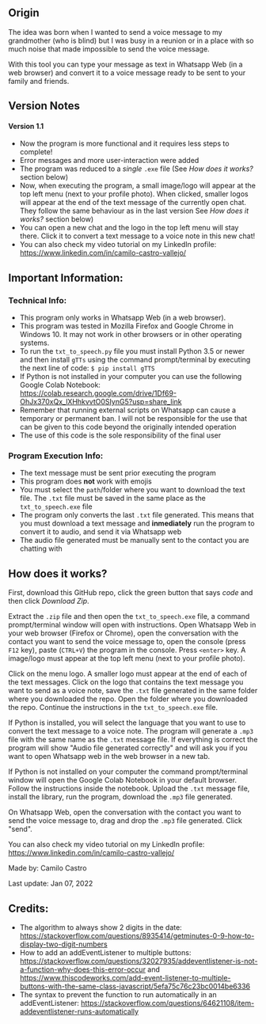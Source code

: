 ## Origin

The idea was born when I wanted to send a voice message to my grandmother (who is blind) but I was busy in a reunion or in a place with so much noise that made impossible to send the voice message.

With this tool you can type your message as text in Whatsapp Web (in a web browser) and convert it to a voice message ready to be sent to your family and friends.

## Version Notes
#### Version 1.1
- Now the program is more functional and it requires less steps to complete!
- Error messages and more user-interaction were added
- The program was reduced to a *single* `.exe` file (See *How does it works?* section below)
- Now, when executing the program, a small image/logo will appear at the top left menu (next to your profile photo). When clicked, smaller logos will appear at the end of the text message of the currently open chat. They follow the same behaviour as in the last version See *How does it works?* section below)
- You can open a new chat and the logo in the top left menu will stay there. Click it to convert a text message to a voice note in this new chat!
- You can also check my video tutorial on my LinkedIn profile: https://www.linkedin.com/in/camilo-castro-vallejo/

## Important Information:

### Technical Info:

- This program only works in Whatsapp Web (in a web browser).
- This program was tested in Mozilla Firefox and Google Chrome in Windows 10. It may not work in other browsers or in other operating systems.
- To run the `txt_to_speech.py` file you must install Python 3.5 or newer and then install `gTTs` using the command prompt/terminal by executing the next line of code: `$ pip install gTTS`
- If Python is not installed in your computer you can use the following Google Colab Notebook: https://colab.research.google.com/drive/1Df69-OhJx370xQx_lXHhkvvtO0SIynG5?usp=share_link
- Remember that running external scripts on Whatsapp can cause a temporary or permanent ban. I will not be responsible for the use that can be given to this code beyond the originally intended operation
- The use of this code is the sole responsibility of the final user

### Program Execution Info:

- The text message must be sent prior executing the program
- This program does **not** work with emojis
- You must select the `path`/folder where you want to download the text file. The `.txt` file must be saved in the same place as the `txt_to_speech.exe` file
- The program only converts the last `.txt` file generated. This means that you must download a text message and **inmediately** run the program to convert it to audio, and send it via Whatsapp web
- The audio file generated must be manually sent to the contact you are chatting with

## How does it works?

First, download this GitHub repo, click the green button that says *code* and then click *Download Zip*.

Extract the `.zip` file and then open the `txt_to_speech.exe` file, a command prompt/terminal window will open with instructions. Open Whatsapp Web in your web browser (Firefox or Chrome), open the conversation with the contact you want to send the voice message to, open the console (press `F12` key), paste (`CTRL+V`) the program in the console. Press `<enter>` key. A image/logo must appear at the top left menu (next to your profile photo).

Click on the menu logo. A smaller logo must appear at the end of each of the text messages. Click on the logo that contains the text message you want to send as a voice note, save the `.txt` file generated in the same folder where you downloaded the repo. Open the folder where you downloaded the repo. Continue the instructions in the `txt_to_speech.exe` file.

If Python is installed, you will select the language that you want to use to convert the text message to a voice note. The program will generate a `.mp3` file with the same name as the `.txt` message file. If everything is correct the program will show "Audio file <name> generated correctly" and will ask you if you want to open Whatsapp web in the web browser in a new tab.

If Python is not installed on your computer the command prompt/terminal window will open the Google Colab Notebook in your default browser. Follow the instructions inside the notebook. Upload the `.txt` message file, install the library, run the program, download the `.mp3` file generated.

On Whatsapp Web, open the conversation with the contact you want to send the voice message to, drag and drop the `.mp3` file generated. Click "send".

You can also check my video tutorial on my LinkedIn profile: https://www.linkedin.com/in/camilo-castro-vallejo/


Made by: Camilo Castro

Last update: Jan 07, 2022


## Credits:

- The algorithm to always show 2 digits in the date: https://stackoverflow.com/questions/8935414/getminutes-0-9-how-to-display-two-digit-numbers
- How to add an addEventListener to multiple buttons: https://stackoverflow.com/questions/32027935/addeventlistener-is-not-a-function-why-does-this-error-occur and https://www.thiscodeworks.com/add-event-listener-to-multiple-buttons-with-the-same-class-javascript/5efa75c76c23bc0014be6336
- The syntax to prevent the function to run automatically in an addEventListener: https://stackoverflow.com/questions/64621108/item-addeventlistener-runs-automatically